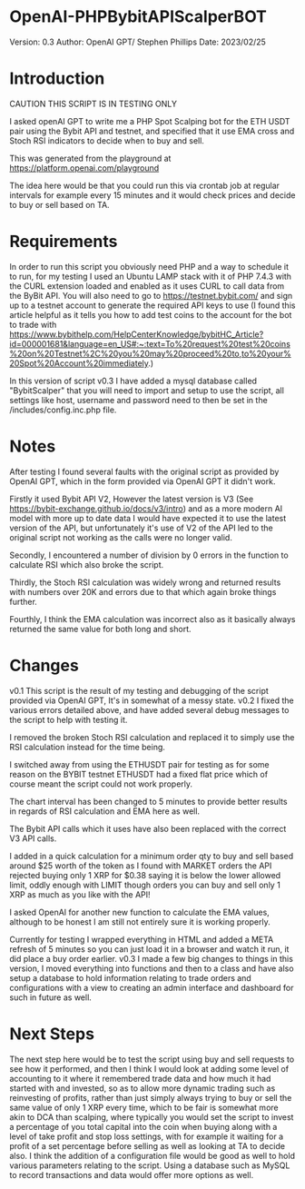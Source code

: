 # OpenAI-PHPBybitAPIScalperBOT

Version: 0.3
Author: OpenAI GPT/ Stephen Phillips
Date: 2023/02/25

Introduction
============
CAUTION THIS SCRIPT IS IN TESTING ONLY

I asked openAI GPT to write me a PHP Spot Scalping bot for the ETH USDT pair using the Bybit API and testnet, and specified that it use EMA cross and Stoch RSI indicators to decide when to buy and sell.

This was generated from the playground at https://platform.openai.com/playground

The idea here would be that you could run this via crontab job at regular intervals for example every 15 minutes and it would check prices and decide to buy or sell based on TA.

Requirements
============
In order to run this script you obviously need PHP and a way to schedule it to run, for my testing I used an Ubuntu LAMP stack with it of PHP 7.4.3 with the CURL extension loaded and enabled as it uses CURL to call data from the ByBit API.
You will also need to go to https://testnet.bybit.com/ and sign up to a testnet account to generate the required API keys to use (I found this article helpful as it tells you how to add test coins to the account for the bot to trade with https://www.bybithelp.com/HelpCenterKnowledge/bybitHC_Article?id=000001681&language=en_US#:~:text=To%20request%20test%20coins%20on%20Testnet%2C%20you%20may%20proceed%20to,to%20your%20Spot%20Account%20immediately.)

In this version of script v0.3 I have added a mysql database called "BybitScalper" that you will need to import and setup to use the script, all settings like host, username and password need to then be set in the /includes/config.inc.php file.

Notes
=====
After testing I found several faults with the original script as provided by OpenAI GPT, which in the form provided via OpenAI GPT it didn't work.

Firstly it used Bybit API V2, However the latest version is V3 (See https://bybit-exchange.github.io/docs/v3/intro) and as a more modern AI model with more up to date data I would have expected it to use the latest version of the API, but unfortunately it's use of V2 of the API led to the original script not working as the calls were no longer valid. 

Secondly, I encountered a number of division by 0 errors in the function to calculate RSI which also broke the script.

Thirdly, the Stoch RSI calculation was widely wrong and returned results with numbers over 20K and errors due to that which again broke things further.

Fourthly, I think the EMA calculation was incorrect also as it basically always returned the same value for both long and short.

Changes
=======
v0.1
This script is the result of my testing and debugging of the script provided via OpenAI GPT, It's in somewhat of a messy state.
v0.2
I fixed the various errors detailed above, and have added several debug messages to the script to help with testing it.

I removed the broken Stoch RSI calculation and replaced it to simply use the RSI calculation instead for the time being.

I switched away from using the ETHUSDT pair for testing as for some reason on the BYBIT testnet ETHUSDT had a fixed flat price which of course meant the script could not work properly.

The chart interval has been changed to 5 minutes to provide better results in regards of RSI calculation and EMA here as well.

The Bybit API calls which it uses have also been replaced with the correct V3 API calls.

I added in a quick calculation for a minimum order qty to buy and sell based around $25 worth of the token as I found with MARKET orders the API rejected buying only 1 XRP for $0.38 saying it is below the lower allowed limit, oddly enough with LIMIT though orders you can buy and sell only 1 XRP as much as you like with the API!

I asked OpenAI for another new function to calculate the EMA values, although to be honest I am still not entirely sure it is working properly.

Currently for testing I wrapped everything in HTML and added a META refresh of 5 minutes so you can just load it in a browser and watch it run, it did place a buy order earlier.
v0.3
I made a few big changes to things in this version, I moved everything into functions and then to a class and have also setup a database to hold information relating to trade orders and configurations with a view to creating an admin interface and dashboard for such in future as well.

Next Steps
==============
The next step here would be to test the script using buy and sell requests to see how it performed, and then I think I would look at adding some level of accounting to it where it remembered trade data and how much it had started with and invested, so as to allow more dynamic trading such as reinvesting of profits, rather than just simply always trying to buy or sell the same value of only 1 XRP every time, which to be fair is somewhat more akin to DCA than scalping, where typically you would set the script to invest a percentage of you total capital into the coin when buying along with a level of take profit and stop loss settings, with for example it waiting for a profit of a set percentage before selling as well as looking at TA to decide also.
I think the addition of a configuration file would be good as well to hold various parameters relating to the script.
Using a database such as MySQL to record transactions and data would offer more options as well.
